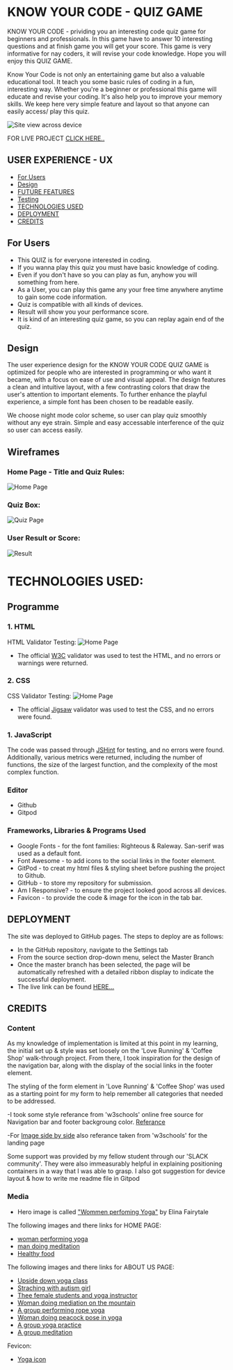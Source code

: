 # KNOW YOUR CODE - QUIZ GAME
KNOW YOUR CODE - prividing you an interesting code quiz game for beginners and professionals. In this game have to answer 10 interesting questions and at finish game you will get your score. This game is very informative for nay coders, it will revise your code knowledge. Hope you will enjoy this QUIZ GAME.

Know Your Code is not only an entertaining game but also a valuable educational tool. It teach you some basic rules of coding in a fun, interesting way. Whether you're a beginner or professional this game will educate and revise your coding. It's also help you to improve your memory skills. We keep here very simple feature and layout so that anyone can easily access/ play this quiz.


![Site view across device](/assets/images-readme/devices-layout.png)

FOR LIVE PROJECT [CLICK HERE..](https://kamal-kohli.github.io/PP2-Quiz_Game/)

## USER EXPERIENCE - UX
+ [For Users](#for-users "For Users")
+ [Design](#design "Design")
+ [FUTURE FEATURES](#future-features "FUTURE FEATURES")
+ [Testing](#testing "Testing")
+ [TECHNOLOGIES USED](#technologies-used "TECHNOLOGIES USED")
+ [DEPLOYMENT](#deployment "DEPLOYMENT")
+ [CREDITS](#credits "CREDITS")

## For Users
- This QUIZ is for everyone interested in coding.
- If you wanna play this quiz you must have basic knowledge of coding.
- Even if you don't have so you can play as fun, anyhow you will something from here.
- As a User, you can play this game any your free time anywhere anytime to gain some code information.
- Quiz is compatible with all kinds of devices.
- Result will show you your performance score.
- It is kind of an interesting quiz game, so you can replay again end of the quiz.

## Design

The user experience design for the KNOW YOUR CODE QUIZ GAME is optimized for people who are interested in programming or who want it became, with a focus on ease of use and visual appeal. The design features a clean and intuitive layout, with a few contrasting colors that draw the user's attention to important elements. To further enhance the playful experience, a simple font has been chosen to be readable easily.

We choose night mode color scheme, so user can play quiz smoothly without any eye strain. Simple and easy accessable interference of the quiz so user can access easily. 

## Wireframes

### Home Page - Title and Quiz Rules:
![Home Page](/assets/images-readme/wfrule.png)

### Quiz Box:
![Quiz Page](/assets/images-readme/wfquizbox.png)

### User Result or Score:
![Result](/assets/images-readme/wfresult.png)

# TECHNOLOGIES USED:
## Programme
### 1. HTML
HTML Validator Testing:
![Home Page](/assets/images-readme/html.png)
- The official [W3C](https://validator.w3.org/) validator was used to test the HTML, and no errors or warnings were returned.

### 2. CSS
CSS Validator Testing:
![Home Page](/assets/images-readme/css.png)
- The official [Jigsaw](https://jigsaw.w3.org/css-validator/) validator was used to test the CSS, and no errors were found.

### 1. JavaScript
The code was passed through [JSHint](https://jshint.com/) for testing, and no errors were found. Additionally, various metrics were returned, including the number of functions, the size of the largest function, and the complexity of the most complex function.


### Editor
- Github
- Gitpod

### Frameworks, Libraries & Programs Used
- Google Fonts - for the font families: Righteous & Raleway. San-serif was used as a default font.
- Font Awesome - to add icons to the social links in the footer element.
- GitPod - to creat my html files & styling sheet before pushing the project to Github.
- GitHub - to store my repository for submission.
- Am I Responsive? - to ensure the project looked good across all devices.
- Favicon - to provide the code & image for the icon in the tab bar.

## DEPLOYMENT
The site was deployed to GitHub pages. The steps to deploy are as follows:
- In the GitHub repository, navigate to the Settings tab
- From the source section drop-down menu, select the Master Branch
- Once the master branch has been selected, the page will be automatically refreshed with a detailed ribbon display to indicate the successful deployment.
- The live link can be found [HERE...](https://kamal-kohli.github.io/Project-1-Satvik-/)

## CREDITS

### Content
As my knowledge of implementation is limited at this point in my learning, the initial set up & style was set loosely on the 'Love Running' & 'Coffee Shop' walk-through project. From there, I took inspiration for the design of the navigation bar, along with the display of the social links in the footer element.

The styling of the form element in 'Love Running' & 'Coffee Shop' was used as a starting point for my form to help remember all categories that needed to be addressed.

-I took some style referance from 'w3schools' online free source for Navigation bar and footer backgroung color.
[Referance](https://www.w3schools.com/howto/howto_js_topnav_responsive.asp)

-For [Image side by side](https://www.w3schools.com/howto/howto_js_topnav_responsive.asp) also referance taken from 'w3schools' for the landing page 

Some support was provided by my fellow student through our 'SLACK community'. They were also immeasurably helpful in explaining positioning containers in a way that I was able to grasp. I also got suggestion for device layout & how to write me readme file in Gitpod

### Media
- Hero image is called ["Wommen perfoming Yoga"](https://www.pexels.com/photo/2-women-sitting-on-galaxy-design-yoga-mat-3822226/) by Elina Fairytale

The following images and there links for HOME PAGE:
- [woman performing yoga](https://www.pexels.com/photo/woman-in-scorpion-pose-3822142/)
- [man doing meditation](https://www.pexels.com/photo/a-man-in-white-thobe-meditating-on-the-mountain-top-4340795/)
- [Healthy food](https://www.pexels.com/photo/flat-lay-photography-of-vegetable-salad-on-plate-1640777/)

The following images and there links for ABOUT US PAGE:
- [Upside down yoga class](https://www.pexels.com/photo/woman-in-scorpion-pose-3822142/)
- [Straching with autism girl](https://www.pexels.com/photo/photo-of-women-stretching-together-4056726/)
- [Thee female students and yoga instructor](https://www.pexels.com/photo/women-doing-yoga-3822668/)
- [Woman doing mediation on the mountain](https://www.pexels.com/photo/woman-in-black-sports-bra-and-black-pants-sitting-on-rock-5184327/)
- [A group performing rope yoga](https://www.pexels.com/photo/group-of-women-doing-yoga-swing-6582869/)
- [Woman doing peacock pose in yoga](https://www.pexels.com/photo/a-woman-in-brown-leggings-balancing-her-body-on-a-yoga-mat-4534867/)
- [A group yoga practice](https://www.pexels.com/photo/people-doing-yoga-in-the-studio-8436589/)
- [A group meditation](https://www.pexels.com/photo/group-of-women-doing-yoga-exercise-8436719/)

Fevicon:
- [Yoga icon](https://www.flaticon.com/free-icon/yoga-posture_55316)

  